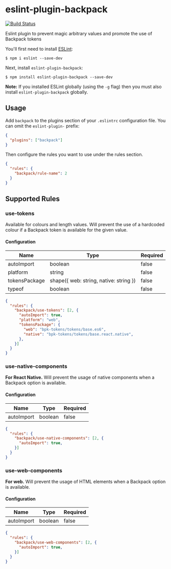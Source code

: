 # eslint-plugin-backpack

[![Build Status](https://travis-ci.org/Skyscanner/eslint-plugin-backpack.svg?branch=master)](https://travis-ci.org/Skyscanner/eslint-plugin-backpack/)

Eslint plugin to prevent magic arbitrary values and promote the use of Backpack tokens

You'll first need to install [ESLint](http://eslint.org):

```
$ npm i eslint --save-dev
```

Next, install `eslint-plugin-backpack`:

```
$ npm install eslint-plugin-backpack --save-dev
```

**Note:** If you installed ESLint globally (using the `-g` flag) then you must also install `eslint-plugin-backpack` globally.

## Usage

Add `backpack` to the plugins section of your `.eslintrc` configuration file. You can omit the `eslint-plugin-` prefix:

```json
{
  "plugins": ["backpack"]
}
```

Then configure the rules you want to use under the rules section.

```json
{
  "rules": {
    "backpack/rule-name": 2
  }
}
```

## Supported Rules

### use-tokens

Available for colours and length values. Will prevent the use of a hardcoded colour if a Backpack token is available for the given value.

#### Configuration

| Name          | Type                                   | Required    |
| ------------- | -------------------------------------- | ----------- |
| autoImport    | boolean                                | false       |
| platform      | string                                 | false       |
| tokensPackage | shape({ web: string, native: string }) | false       |
| typeof        | boolean                                | false       |

```json
{
  "rules": {
    "backpack/use-tokens": [2, {
      "autoImport": true,
      "platform": "web",
      "tokensPackage": {
        "web": "bpk-tokens/tokens/base.es6",
        "native": "bpk-tokens/tokens/base.react.native",
      },
    }]
  }
}
```

### use-native-components

**For React Native.** Will prevent the usage of native components when a Backpack option is available.

#### Configuration

| Name          | Type                                   | Required    |
| ------------- | -------------------------------------- | ----------- |
| autoImport    | boolean                                | false       |

```json
{
  "rules": {
    "backpack/use-native-components": [2, {
      "autoImport": true,
    }]
  }
}
```

### use-web-components

**For web.** Will prevent the usage of HTML elements when a Backpack option is available.

#### Configuration

| Name          | Type                                   | Required    |
| ------------- | -------------------------------------- | ----------- |
| autoImport    | boolean                                | false       |

```json
{
  "rules": {
    "backpack/use-web-components": [2, {
      "autoImport": true,
    }]
  }
}
```
